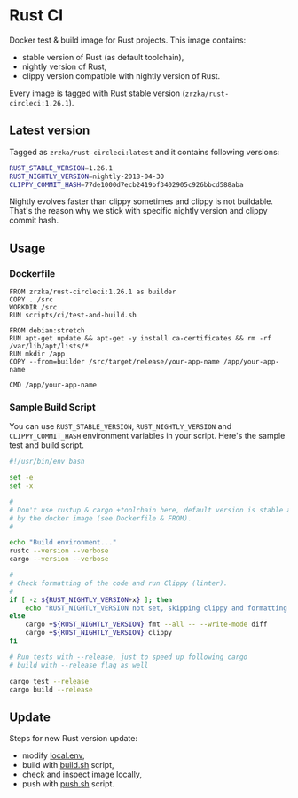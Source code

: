 # Rust CI

Docker test & build image for Rust projects. This image contains:

* stable version of Rust (as default toolchain),
* nightly version of Rust,
* clippy version compatible with nightly version of Rust.

Every image is tagged with Rust stable version (`zrzka/rust-circleci:1.26.1`).

## Latest version

Tagged as `zrzka/rust-circleci:latest` and it contains following versions:

```bash
RUST_STABLE_VERSION=1.26.1
RUST_NIGHTLY_VERSION=nightly-2018-04-30
CLIPPY_COMMIT_HASH=77de1000d7ecb2419bf3402905c926bbcd588aba
```

Nightly evolves faster than clippy sometimes and clippy is not buildable. That's
the reason why we stick with specific nightly version and clippy commit hash.

## Usage

### Dockerfile

```
FROM zrzka/rust-circleci:1.26.1 as builder
COPY . /src
WORKDIR /src
RUN scripts/ci/test-and-build.sh

FROM debian:stretch
RUN apt-get update && apt-get -y install ca-certificates && rm -rf /var/lib/apt/lists/*
RUN mkdir /app
COPY --from=builder /src/target/release/your-app-name /app/your-app-name

CMD /app/your-app-name
```

### Sample Build Script

You can use `RUST_STABLE_VERSION`, `RUST_NIGHTLY_VERSION` and `CLIPPY_COMMIT_HASH`
environment variables in your script. Here's the sample test and build script.

```bash
#!/usr/bin/env bash

set -e
set -x

#
# Don't use rustup & cargo +toolchain here, default version is stable and is specified
# by the docker image (see Dockerfile & FROM).
#

echo "Build environment..."
rustc --version --verbose
cargo --version --verbose

#
# Check formatting of the code and run Clippy (linter).
#
if [ -z ${RUST_NIGHTLY_VERSION+x} ]; then
    echo "RUST_NIGHTLY_VERSION not set, skipping clippy and formatting checks"
else
    cargo +${RUST_NIGHTLY_VERSION} fmt --all -- --write-mode diff
    cargo +${RUST_NIGHTLY_VERSION} clippy
fi

# Run tests with --release, just to speed up following cargo
# build with --release flag as well

cargo test --release
cargo build --release
```

## Update

Steps for new Rust version update:

* modify [local.env](local.env),
* build with [build.sh](build.sh) script,
* check and inspect image locally,
* push with [push.sh](push.sh) script.
